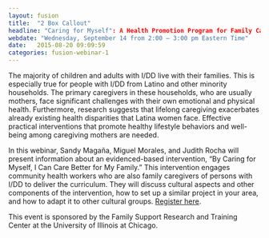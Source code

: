 ```yaml
---
layout: fusion
title:  "2 Box Callout"
headline: "Caring for Myself": A Health Promotion Program for Family Caregivers of Persons with I/DD"
webdate: "Wednesday, September 14 from 2:00 – 3:00 pm Eastern Time"
date:   2015-08-20 09:09:59
categories: fusion-webinar-1
---
```

<p>The majority of children and adults with I/DD live with their families. This is especially true for people with I/DD from Latino and other minority households. The primary caregivers in these households, who are usually mothers, face significant challenges with their own emotional and physical health. Furthermore, research suggests that lifelong caregiving exacerbates already existing health disparities that Latina women face. Effective practical interventions that promote healthy lifestyle behaviors and well-being among caregiving mothers are needed.</p>
<p>In this webinar, Sandy Magaña, Miguel Morales, and Judith Rocha will present information about an evidenced-based intervention, “By Caring for Myself, I Can Care Better for My Family.” This intervention engages community health workers who are also family caregivers of persons with I/DD to deliver the curriculum. They will discuss cultural aspects and other components of the intervention, how to set up a similar project in your area, and how to adapt it to other cultural groups. <a href="http://bit.ly/2bfkv5B">Register here</a>.</p>
<p>This event is sponsored by the Family Support Research and Training Center at the University of Illinois at Chicago.</p>